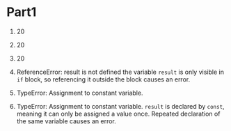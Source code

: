 # Part1

1. 20
2. 20
3. 20
4. ReferenceError: result is not defined
   the variable `result` is only visible in `if` block, so referencing it outside the block causes an error.

5. TypeError: Assignment to constant variable.
6. TypeError: Assignment to constant variable.
   `result` is declared by `const`, meaning it can only be assigned a value once. Repeated declaration of the same variable causes an error.
